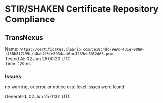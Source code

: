 # STIR/SHAKEN Certificate Repository Compliance

## TransNexus

Name: `https://certificates.clearip.com/3e18c4dc-9e9c-431e-9089-f488b8f7499c/a0ab2f5fe5934aab5ac3239ee8352d65.pem`\
Tested At: 02 Jun 25 00:20 UTC\
Time: 120ms

### Issues

no warning, or error, or notice date level issues were found

Generated: 02 Jun 25 01:01 UTC